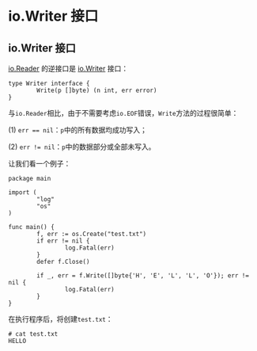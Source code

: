 # io.Writer 接口

## io.Writer 接口

[io.Reader](https://golang.org/pkg/io/#Reader) 的逆接口是 [io.Writer](https://golang.org/pkg/io/#Writer) 接口：

```
type Writer interface {
        Write(p []byte) (n int, err error)
} 
```

与`io.Reader`相比，由于不需要考虑`io.EOF`错误，`Write`方法的过程很简单：

(1) `err == nil`：`p`中的所有数据均成功写入；

(2) `err != nil`：`p`中的数据部分或全部未写入。

让我们看一个例子：

```
package main

import (
        "log"
        "os"
)

func main() {
        f, err := os.Create("test.txt")
        if err != nil {
                log.Fatal(err)
        }
        defer f.Close()

        if _, err = f.Write([]byte{'H', 'E', 'L', 'L', 'O'}); err != nil {
                log.Fatal(err)
        }
} 
```

在执行程序后，将创建`test.txt`：

```
# cat test.txt
HELLO 
```
